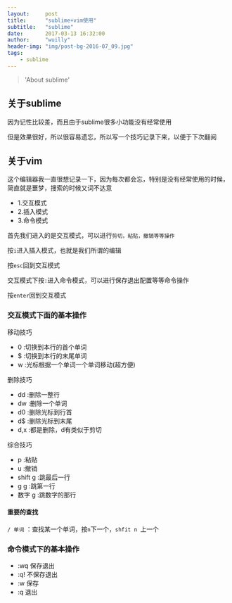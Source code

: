 ```yaml
---
layout:     post
title:      "sublime+vim使用"
subtitle:   "sublime"
date:       2017-03-13 16:32:00
author:     "wuilly"
header-img: "img/post-bg-2016-07_09.jpg"
tags:
    - sublime
---
```

> 'About sublime'


## 关于sublime

因为记性比较差，而且由于sublime很多小功能没有经常使用

但是效果很好，所以很容易遗忘，所以写一个技巧记录下来，以便于下次翻阅



## 关于vim


这个编辑器我一直很想记录一下，因为每次都会忘，特别是没有经常使用的时候，简直就是噩梦，搜索的时候又词不达意


* 1.交互模式
* 2.插入模式
* 3.命令模式


首先我们进入的是交互模式，可以进行`剪切，粘贴，撤销等等操作`

按`i`进入插入模式，也就是我们所谓的编辑

按`esc`回到交互模式

交互模式下按`:`进入命令模式，可以进行保存退出配置等等命令操作

按`enter`回到交互模式

### 交互模式下面的基本操作

移动技巧

* 0 :切换到本行的首个单词
* $ :切换到本行的末尾单词
* w :光标根据一个单词一个单词移动(超方便)

删除技巧

* dd :删除一整行
* dw :删除一个单词
* d0 :删除光标到行首
* d$ :删除光标到末尾
* d,x :都是删除，d有类似于剪切

综合技巧

* p :粘贴
* u :撤销
* shift g :跳最后一行
* g g :跳第一行
* 数字 g :跳数字的那行

#### 重要的查找

 `/ 单词` ：查找某一个单词，按`n`下一个，`shfit n `上一个



### 命令模式下的基本操作

* :wq 保存退出
* :q! 不保存退出
* :w 保存
* :q 退出
